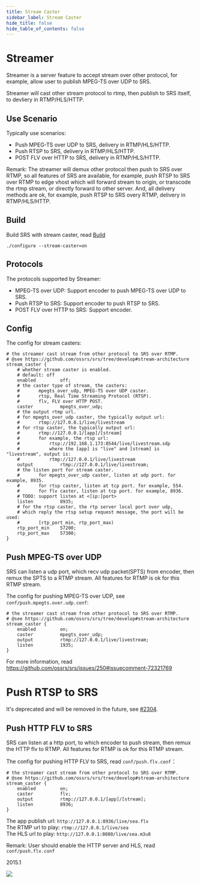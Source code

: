 ```yaml
---
title: Stream Caster
sidebar_label: Stream Caster 
hide_title: false
hide_table_of_contents: false
---
```


# Streamer

Streamer is a server feature to accept stream over other protocol, for example, allow user to publish MPEG-TS over UDP to SRS.

Streamer will cast other stream protocol to rtmp, then publish to SRS itself, to devliery in RTMP/HLS/HTTP.

## Use Scenario

Typically use scenarios:

* Push MPEG-TS over UDP to SRS, delivery in RTMP/HLS/HTTP.
* Push RTSP to SRS, delivery in RTMP/HLS/HTTP.
* POST FLV over HTTP to SRS, delivery in RTMP/HLS/HTTP.

Remark: The streamer will demux other protocol then push to SRS over RTMP, so all features of SRS are available, for example, push RTSP to SRS over RTMP to edge vhost which will forward stream to origin, or transcode the rtmp stream, or directly forward to other server. And, all delivery methods are ok, for example, push RTSP to SRS overy RTMP, delivery in RTMP/HLS/HTTP.

## Build

Build SRS with stream caster, read [Build](./install)

```
./configure --stream-caster=on
```

## Protocols

The protocols supported by Streamer:

* MPEG-TS over UDP: Support encoder to push MPEG-TS over UDP to SRS.
* Push RTSP to SRS: Support encoder to push RTSP to SRS.
* POST FLV over HTTP to SRS: Support encoder.

## Config

The config for stream casters:

```
# the streamer cast stream from other protocol to SRS over RTMP.
# @see https://github.com/ossrs/srs/tree/develop#stream-architecture
stream_caster {
    # whether stream caster is enabled.
    # default: off
    enabled         off;
    # the caster type of stream, the casters:
    #       mpegts_over_udp, MPEG-TS over UDP caster.
    #       rtsp, Real Time Streaming Protocol (RTSP).
    #       flv, FLV over HTTP POST.
    caster          mpegts_over_udp;
    # the output rtmp url.
    # for mpegts_over_udp caster, the typically output url:
    #       rtmp://127.0.0.1/live/livestream
    # for rtsp caster, the typically output url:
    #       rtmp://127.0.0.1/[app]/[stream]
    #       for example, the rtsp url:
    #           rtsp://192.168.1.173:8544/live/livestream.sdp
    #           where the [app] is "live" and [stream] is "livestream", output is:
    #           rtmp://127.0.0.1/live/livestream
    output          rtmp://127.0.0.1/live/livestream;
    # the listen port for stream caster.
    #       for mpegts_over_udp caster, listen at udp port. for example, 8935.
    #       for rtsp caster, listen at tcp port. for example, 554.
    #       for flv caster, listen at tcp port. for example, 8936.
    # TODO: support listen at <[ip:]port>
    listen          8935;
    # for the rtsp caster, the rtp server local port over udp,
    # which reply the rtsp setup request message, the port will be used:
    #       [rtp_port_min, rtp_port_max)
    rtp_port_min    57200;
    rtp_port_max    57300;
}
```

## Push MPEG-TS over UDP

SRS can listen a udp port, which recv udp packet(SPTS) from encoder, then remux the SPTS to a RTMP stream. All features for RTMP is ok for this RTMP stream.

The config for pushing MPEG-TS over UDP, see `conf/push.mpegts.over.udp.conf`:

```
# the streamer cast stream from other protocol to SRS over RTMP.
# @see https://github.com/ossrs/srs/tree/develop#stream-architecture
stream_caster {
    enabled         on;
    caster          mpegts_over_udp;
    output          rtmp://127.0.0.1/live/livestream;
    listen          1935;
}
```

For more information, read https://github.com/ossrs/srs/issues/250#issuecomment-72321769

# Push RTSP to SRS

It's deprecated and will be removed in the future, see [#2304](https://github.com/ossrs/srs/issues/2304#issuecomment-826009290).

## Push HTTP FLV to SRS

SRS can listen at a http port, to which encoder to push stream, then remux the HTTP flv to RTMP. All features for RTMP is ok for this RTMP stream.

The config for pushing HTTP FLV to SRS, read `conf/push.flv.conf`：

```
# the streamer cast stream from other protocol to SRS over RTMP.
# @see https://github.com/ossrs/srs/tree/develop#stream-architecture
stream_caster {
    enabled         on;
    caster          flv;
    output          rtmp://127.0.0.1/[app]/[stream];
    listen          8936;
}
```

The app publish url: `http://127.0.0.1:8936/live/sea.flv`<br/>
The RTMP url to play: `rtmp://127.0.0.1/live/sea`<br/>
The HLS url to play: `http://127.0.0.1:8080/live/sea.m3u8`

Remark: User should enable the HTTP server and HLS, read `conf/push.flv.conf`

2015.1

[ap]: https://github.com/ossrs/android-publisher
![](https://ossrs.net/gif/v1/sls.gif?site=ossrs.io&path=/lts/doc-en-4/doc/streamer)


